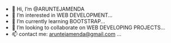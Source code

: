 - 👋 Hi, I’m @ARUNTEJAMENDA
- 👀 I’m interested in WEB DEVELOPMENT...
- 🌱 I’m currently learning BOOTSTRAP...
- 💞️ I’m looking to collaborate on WEB DEVELOPING PROJECTS...
- 📫 contact me: aruntejamenda@gmail.com ...

<!---
ARUNTEJAMENDA/ARUNTEJAMENDA is a ✨ special ✨ repository because its `README.md` (this file) appears on your GitHub profile.
You can click the Preview link to take a look at your changes.
--->
